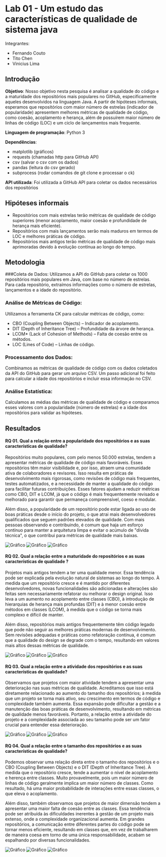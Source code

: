 # Lab 01 - Um estudo das características de qualidade de sistema java

Integrantes:

- Fernando Couto
- Tito Chen
- Vinicius Lima

## Introdução

**Objetivo**:
Nosso objetivo nesta pesquisa é analisar a qualidade do código e a maturidade dos repositórios mais populares no GitHub, especificamente aqueles desenvolvidos na linguagem Java. A partir de hipóteses informais, esperamos que repositórios com maior número de estrelas (indicador de popularidade) apresentem melhores métricas de qualidade de código, como coesão, acoplamento e herança, além de possuírem maior número de linhas de código (LOC) e um ciclo de lançamentos mais frequente.

**Linguagem de programação**: Python 3

**Dependências**:

- matplotlib (gráficos)
- requests (chamadas http para GitHub API)
- csv (salvar o csv com os dados)  
- pandas (leitura do csv gerado)
- subprocess (rodar comandos de git clone e processar o ck)

**API utilizada**: Foi utilizada a GitHub API para coletar os dados necessários dos repositórios


## Hipóteses informais
- Repositórios com mais estrelas terão métricas de qualidade de código superiores (menor acoplamento, maior coesão e profundidade de herança mais eficiente).
- Repositórios com mais lançamentos serão mais maduros em termos de LOC e melhores práticas de código.
- Repositórios mais antigos terão métricas de qualidade de código mais aprimoradas devido à evolução contínua ao longo do tempo.

## Metodologia
###Coleta de Dados:
Utilizamos a API do GitHub para coletar os 1000 repositórios mais populares em Java, com base no número de estrelas. Para cada repositório, extraímos informações como o número de estrelas, lançamentos e a idade do repositório.

### Análise de Métricas de Código:
Utilizamos a ferramenta CK para calcular métricas de código, como:

- CBO (Coupling Between Objects) – Indicador de acoplamento.
- DIT (Depth of Inheritance Tree) – Profundidade da árvore de herança.
- LCOM* (Lack of Cohesion of Methods) – Falta de coesão entre os métodos.
- LOC (Lines of Code) – Linhas de código.

### Processamento dos Dados: 
Combinamos as métricas de qualidade de código com os dados coletados da API do GitHub para gerar um arquivo CSV. Um passo adicional foi feito para calcular a idade dos repositórios e incluir essa informação no CSV.

### Análise Estatística:
Calculamos as médias das métricas de qualidade de código e comparamos esses valores com a popularidade (número de estrelas) e a idade dos repositórios para validar as hipóteses.

## Resultados
#### RQ 01. Qual a relação entre a popularidade dos repositórios e as suas características de qualidade?
Repositórios muito populares, com pelo menos 50.000 estrelas, tendem a apresentar métricas de qualidade de código mais favoráveis. Esses repositórios têm maior visibilidade e, por isso, atraem uma comunidade ativa de colaboradores e revisores. Isso resulta em práticas de desenvolvimento mais rigorosas, como revisões de código mais frequentes, testes automatizados, e a necessidade de manter a qualidade do código para facilitar futuras contribuições. Esses fatores ajudam a reduzir métricas como CBO, DIT e LCOM, já que o código é mais frequentemente revisado e melhorado para garantir que permaneça compreensível, coeso e modular.

Além disso, a popularidade de um repositório pode estar ligada ao uso de boas práticas desde o início do projeto, o que atrai mais desenvolvedores qualificados que seguem padrões elevados de qualidade. Com mais pessoas observando e contribuindo, é comum que haja um esforço contínuo para manter a arquitetura limpa e evitar o acúmulo de "dívida técnica", o que contribui para métricas de qualidade mais baixas.

![Gráfico](rq01_cbo_grouped.png)
![Gráfico](rq01_dit_grouped.png)
![Gráfico](rq01_lcom_grouped.png)

#### RQ 02. Qual a relação entre a maturidade do repositórios e as suas características de qualidade ?

Projetos mais antigos tendem a ter uma qualidade menor. Essa tendência pode ser explicada pela evolução natural de sistemas ao longo do tempo. À medida que um repositório cresce e é mantido por diferentes desenvolvedores, novas funcionalidades são adicionadas e alterações são feitas sem necessariamente refatorar ou melhorar o design original. Isso leva a um aumento no acoplamento entre classes (CBO), à introdução de hierarquias de herança mais profundas (DIT) e à menor coesão entre métodos em classes (LCOM), à medida que o código se torna mais complexo e difícil de manter.

Além disso, repositórios mais antigos frequentemente têm código legado que pode não seguir as melhores práticas modernas de desenvolvimento. Sem revisões adequadas e práticas como refatoração contínua, é comum que a qualidade do design se degrade com o tempo, resultando em valores mais altos dessas métricas de qualidade.

![Gráfico](rq02_cbo_grouped.png)
![Gráfico](rq02_dit_grouped.png)
![Gráfico](rq02_lcom_grouped.png)

#### RQ 03. Qual a relação entre a atividade dos repositórios e as suas características de qualidade?
Observamos que projetos com maior atividade tendem a apresentar uma deterioração nas suas métricas de qualidade. Acreditamos que isso está diretamente relacionado ao aumento do tamanho dos repositórios; à medida que um projeto se torna mais ativo, seu crescimento em termos de código e complexidade também aumenta. Essa expansão pode dificultar a gestão e a manutenção das boas práticas de desenvolvimento, resultando em métricas de qualidade menos favoráveis. Portanto, a relação entre a atividade do projeto e a complexidade associada ao seu tamanho pode ser um fator crucial para entender essa deterioração. 

![Gráfico](rq03_cbo_grouped.png)
![Gráfico](rq03_dit_grouped.png)
![Gráfico](rq03_lcom_grouped.png)


#### RQ 04. Qual a relação entre o tamanho dos repositórios e as suas características de qualidade?

Podemos observar uma relação direta entre o tamanho dos repositórios e o CBO (Coupling Between Objects) e o DIT (Depth of Inheritance Tree). À medida que o repositório cresce, tende a aumentar o nível de acoplamento e herença entre classes. Muito provavelmente, pois um maior número de linhas de código geralmente implica um maior número de classes. Como resultado, há uma maior probabilidade de interações entre essas classes, o que eleva o acoplamento.

Além disso, também observamos que projetos de maior dimensão tendem a apresentar uma maior falta de coesão entre as classes. Essa tendência pode ser atribuída às dificuldades inerentes à gestão de um projeto mais extenso, onde a complexidade organizacional aumenta. Em grandes repositórios, a comunicação entre diferentes partes do código pode se tornar menos eficiente, resultando em classes que, em vez de trabalharem de maneira coesa em torno de uma única responsabilidade, acabam se espalhando por diversas funcionalidades.

![Gráfico](rq04_cbo_grouped.png)
![Gráfico](rq04_dit_grouped.png)
![Gráfico](rq04_lcom_grouped.png)
